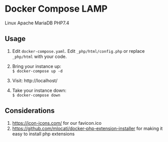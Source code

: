 Docker Compose LAMP
====
Linux Apache MariaDB PHP7.4

Usage
-----
1. Edit `docker-compose.yaml`. Edit `_php/html/config.php` or replace `_php/html` with your code.

1. Bring your instance up: \
```$ docker-compose up -d```

1. Visit: http://localhost/

1. Take your instance down: \
```$ docker-compose down```

Considerations
----
1. https://icon-icons.com/ for our favicon.ico
1. https://github.com/mlocati/docker-php-extension-installer for making it easy to install php extensions